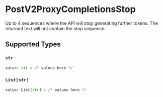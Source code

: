 # PostV2ProxyCompletionsStop

Up to 4 sequences where the API will stop generating further tokens. The returned text will not contain the stop sequence.


## Supported Types

### `str`

```python
value: str = /* values here */
```

### `List[str]`

```python
value: List[str] = /* values here */
```

